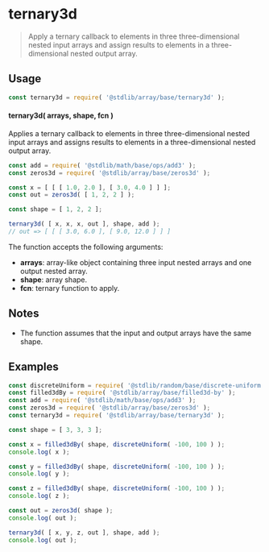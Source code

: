 <!--

@license Apache-2.0

Copyright (c) 2023 The Stdlib Authors.

Licensed under the Apache License, Version 2.0 (the "License");
you may not use this file except in compliance with the License.
You may obtain a copy of the License at

   http://www.apache.org/licenses/LICENSE-2.0

Unless required by applicable law or agreed to in writing, software
distributed under the License is distributed on an "AS IS" BASIS,
WITHOUT WARRANTIES OR CONDITIONS OF ANY KIND, either express or implied.
See the License for the specific language governing permissions and
limitations under the License.

-->

# ternary3d

> Apply a ternary callback to elements in three three-dimensional nested input arrays and assign results to elements in a three-dimensional nested output array.

<section class="intro">

</section>

<!-- /.intro -->

<section class="usage">

## Usage

```javascript
const ternary3d = require( '@stdlib/array/base/ternary3d' );
```

#### ternary3d( arrays, shape, fcn )

Applies a ternary callback to elements in three three-dimensional nested input arrays and assigns results to elements in a three-dimensional nested output array.

```javascript
const add = require( '@stdlib/math/base/ops/add3' );
const zeros3d = require( '@stdlib/array/base/zeros3d' );

const x = [ [ [ 1.0, 2.0 ], [ 3.0, 4.0 ] ] ];
const out = zeros3d( [ 1, 2, 2 ] );

const shape = [ 1, 2, 2 ];

ternary3d( [ x, x, x, out ], shape, add );
// out => [ [ [ 3.0, 6.0 ], [ 9.0, 12.0 ] ] ]
```

The function accepts the following arguments:

-   **arrays**: array-like object containing three input nested arrays and one output nested array.
-   **shape**: array shape.
-   **fcn**: ternary function to apply.

</section>

<!-- /.usage -->

<section class="notes">

## Notes

-   The function assumes that the input and output arrays have the same shape.

</section>

<!-- /.notes -->

<section class="examples">

## Examples

<!-- eslint no-undef: "error" -->

```javascript
const discreteUniform = require( '@stdlib/random/base/discrete-uniform' ).factory;
const filled3dBy = require( '@stdlib/array/base/filled3d-by' );
const add = require( '@stdlib/math/base/ops/add3' );
const zeros3d = require( '@stdlib/array/base/zeros3d' );
const ternary3d = require( '@stdlib/array/base/ternary3d' );

const shape = [ 3, 3, 3 ];

const x = filled3dBy( shape, discreteUniform( -100, 100 ) );
console.log( x );

const y = filled3dBy( shape, discreteUniform( -100, 100 ) );
console.log( y );

const z = filled3dBy( shape, discreteUniform( -100, 100 ) );
console.log( z );

const out = zeros3d( shape );
console.log( out );

ternary3d( [ x, y, z, out ], shape, add );
console.log( out );
```

</section>

<!-- /.examples -->

<!-- Section for related `stdlib` packages. Do not manually edit this section, as it is automatically populated. -->

<section class="related">

</section>

<!-- /.related -->

<!-- Section for all links. Make sure to keep an empty line after the `section` element and another before the `/section` close. -->

<section class="links">

</section>

<!-- /.links -->
